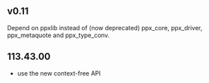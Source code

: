 ## v0.11

Depend on ppxlib instead of (now deprecated) ppx\_core, ppx\_driver,
ppx\_metaquote and ppx\_type\_conv.

## 113.43.00

- use the new context-free API

